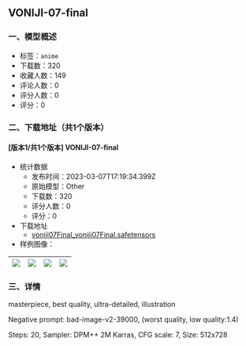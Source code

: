 ## VONIJI-07-final
### 一、模型概述

- 标签：`anime`
- 下载数：320
- 收藏人数：149
- 评论人数：0
- 评分人数：0
- 评分：0

### 二、下载地址（共1个版本）

#### [版本1/共1个版本] VONIJI-07-final

- 统计数据
  - 发布时间：2023-03-07T17:19:34.399Z
  - 原始模型：Other
  - 下载数：320
  - 评分人数：0
  - 评分：0
- 下载地址
  - [voniji07Final_voniji07Final.safetensors](https://civitai.com/api/download/models/19771)
- 样例图像：

| <img src="https://image.civitai.com/xG1nkqKTMzGDvpLrqFT7WA/02e4e277-3030-4455-1ba6-b18ee8a24a00/width=450/208123.jpeg" /> | <img src="https://image.civitai.com/xG1nkqKTMzGDvpLrqFT7WA/0a523e42-9a6a-47c9-7e75-a5fadda4de00/width=450/208122.jpeg" /> | <img src="https://image.civitai.com/xG1nkqKTMzGDvpLrqFT7WA/bcb68abd-3936-4179-82e9-d6dbb4eeda00/width=450/208121.jpeg" /> | <img src="https://image.civitai.com/xG1nkqKTMzGDvpLrqFT7WA/7857d894-899f-4ed6-281a-252b531e5700/width=450/208120.jpeg" /> |
| ---- | ---- | ---- | ---- |


### 三、详情
<p>masterpiece, best quality, ultra-detailed, illustration</p><p></p><p>Negative prompt: bad-image-v2-39000, (worst quality, low quality:1.4)</p><p></p><p>Steps: 20, Sampler: DPM++ 2M Karras, CFG scale: 7, Size: 512x728</p><p></p><p></p>